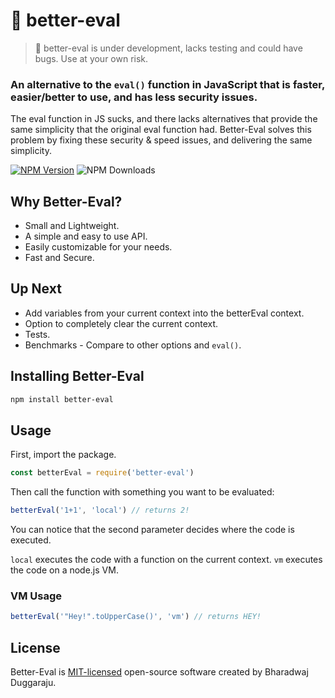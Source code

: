 # 🔧 better-eval

> 🚩 better-eval is under development, lacks testing and could have bugs. Use at your own risk.

### An alternative to the ```eval()``` function in JavaScript that is faster, easier/better to use, and has less security issues.

The eval function in JS sucks, and there lacks alternatives that provide the same simplicity that the original eval function had. Better-Eval solves this problem by fixing these security & speed issues, and delivering the same simplicity. 

[![NPM Version](https://img.shields.io/npm/v/better-eval?style=flat-square&color=FF524C&labelColor=000)](https://www.npmjs.com/package/better-eval) 
![NPM Downloads](https://img.shields.io/npm/dt/better-eval.svg?style=flat-square&color=FF524C&labelColor=000) 

## Why Better-Eval?

- Small and Lightweight.
- A simple and easy to use API.
- Easily customizable for your needs.
- Fast and Secure.

## Up Next
- Add variables from your current context into the betterEval context.
- Option to completely clear the current context.
- Tests.
- Benchmarks - Compare to other options and ```eval()```.

## Installing Better-Eval

```sh
npm install better-eval
```

## Usage

First, import the package.
```js
const betterEval = require('better-eval')
```

Then call the function with something you want to be evaluated:
```js
betterEval('1+1', 'local') // returns 2!
```

You can notice that the second parameter decides where the code is executed.

```local``` executes the code with a function on the current context.
```vm``` executes the code on a node.js VM.

### VM Usage
```js
betterEval('"Hey!".toUpperCase()', 'vm') // returns HEY!
```

## License

Better-Eval is [MIT-licensed](LICENSE) open-source software created by Bharadwaj Duggaraju.
